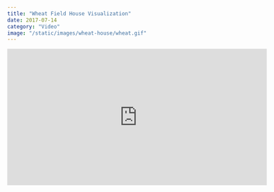 ```yaml
---
title: "Wheat Field House Visualization"
date: 2017-07-14
category: "Video"
image: "/static/images/wheat-house/wheat.gif"
---
```


<iframe width="600" height="315" src="https://www.youtube-nocookie.com/embed/0yiPprc8u84" frameborder="0" allow="accelerometer; autoplay; encrypted-media; gyroscope; picture-in-picture" allowfullscreen></iframe>
